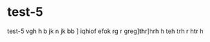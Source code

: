 # test-5
test-5
vgh h b jk n  jk bb               ]
iqhiof 
efok
rg
r
greg]thr]hrh
h
teh
trh
r
htr
h                                                             
